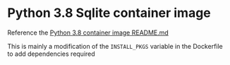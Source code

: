 Python 3.8 Sqlite container image
===================

Reference the [Python 3.8 container image README.md](../3.8/README.md)

This is mainly a modification of the `INSTALL_PKGS` variable in the Dockerfile to add dependencies required
